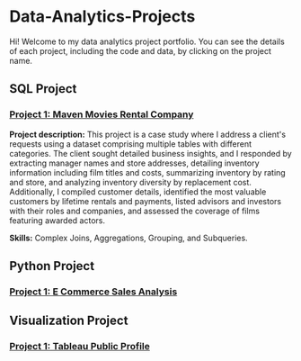 # Data-Analytics-Projects
Hi! Welcome to my data analytics project portfolio. You can see the details of each project, including the code and data, by clicking on the project name.

## SQL Project
### [Project 1: Maven Movies Rental Company](https://github.com/andidwikiy/Maven-movies-rental-company.git)
**Project description:** This project is a case study where I address a client's requests using a dataset comprising multiple tables with different categories. The client sought detailed business insights, and I responded by extracting manager names and store addresses, detailing inventory information including film titles and costs, summarizing inventory by rating and store, and analyzing inventory diversity by replacement cost. Additionally, I compiled customer details, identified the most valuable customers by lifetime rentals and payments, listed advisors and investors with their roles and companies, and assessed the coverage of films featuring awarded actors.

**Skills:** Complex Joins, Aggregations, Grouping, and Subqueries.

## Python Project
### [Project 1: E Commerce Sales Analysis](https://github.com/andidwikiy/E_commerce_sales_analysis.git)
## Visualization Project
### [Project 1: Tableau Public Profile](https://github.com/andidwikiy/Data_Visualization.git)

